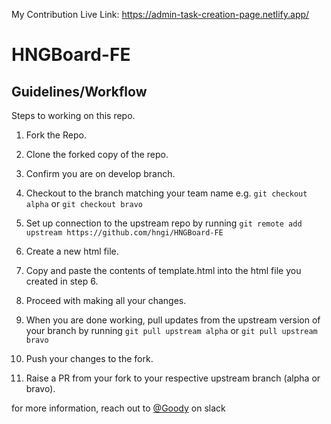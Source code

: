 My Contribution Live Link: https://admin-task-creation-page.netlify.app/

# HNGBoard-FE

## Guidelines/Workflow

Steps to working on this repo.

1. Fork the Repo.

2. Clone the forked copy of the repo.

3. Confirm you are on develop branch.

4. Checkout to the branch matching your team name e.g. `git checkout alpha` or `git checkout bravo`

5. Set up connection to the upstream repo by running `git remote add upstream https://github.com/hngi/HNGBoard-FE`

6. Create a new html file.

7. Copy and paste the contents of template.html into the html file you created in step 6.

8. Proceed with making all your changes.

9. When you are done working, pull updates from the upstream version of your branch by running `git pull upstream alpha` or `git pull upstream bravo`

10. Push your changes to the fork.

11. Raise a PR from your fork to your respective upstream branch (alpha or bravo).

for more information, reach out to [@Goody](https://hngi7.slack.com/team/U014XKYN2D7) on slack
